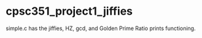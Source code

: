 # cpsc351_project1_jiffies
 
simple.c has the jiffies, HZ, gcd, and Golden Prime Ratio prints functioning.


